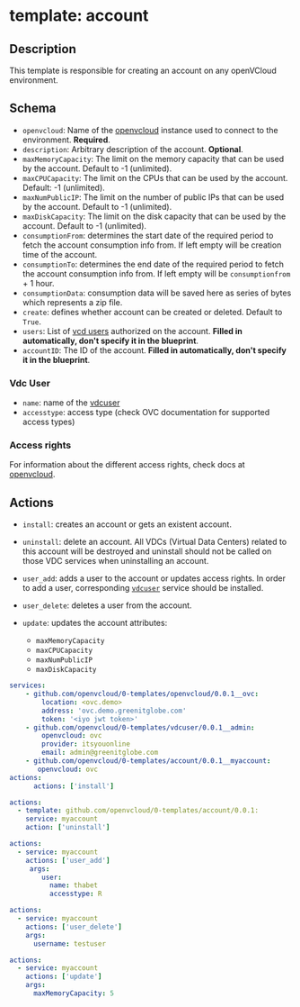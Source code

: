 # template: account

## Description

This template is responsible for creating an account on any openVCloud environment.

## Schema

- `openvcloud`: Name of the [openvcloud](../openvcloud) instance used to connect to the environment.  **Required**.
- `description`: Arbitrary description of the account. **Optional**.
- `maxMemoryCapacity`: The limit on the memory capacity that can be used by the account. Default to -1 (unlimited).
- `maxCPUCapacity`: The limit on the CPUs that can be used by the account. Default: -1 (unlimited).
- `maxNumPublicIP`: The limit on the number of public IPs that can be used by the account. Default to -1 (unlimited).
- `maxDiskCapacity`: The limit on the disk capacity that can be used by the account. Default to -1 (unlimited).
- `consumptionFrom`: determines the start date of the required period to fetch the account consumption info from. If left empty will be creation time of the account.
- `consumptionTo`: determines the end date of the required period to fetch the account consumption info from. If left empty will be `consumptionfrom` + 1 hour.
- `consumptionData`: consumption data will be saved here as series of bytes which represents a zip file.
- `create`: defines whether account can be created or deleted. Default to `True`.
- `users`: List of [vcd users](#vdc-user)  authorized on the account. **Filled in automatically, don't specify it in the blueprint**.
- `accountID`: The ID of the account. **Filled in automatically, don't specify it in the blueprint**.

### Vdc User

- `name`: name of the [vdcuser](../vdcuser)
- `accesstype`: access type (check OVC documentation for supported access types)

### Access rights

For information about the different access rights, check docs at [openvcloud](https://github.com/0-complexity/openvcloud/blob/2.1.7/docs/EndUserPortal/Authorization/AuthorizationModel.md).

## Actions

- `install`: creates an account or gets an existent account.
- `uninstall`: delete an account. All VDCs (Virtual Data Centers) related to this account will be destroyed and uninstall should not be called on those VDC services when uninstalling an account.
- `user_add`: adds a user to the account or updates access rights. In order to add a user, corresponding [`vdcuser`](#vdc-user) service should be installed.
- `user_delete`: deletes a user from the account.
- `update`: updates the account attributes:

  - `maxMemoryCapacity`
  - `maxCPUCapacity`
  - `maxNumPublicIP`
  - `maxDiskCapacity`

```yaml
services:
    - github.com/openvcloud/0-templates/openvcloud/0.0.1__ovc:
        location: <ovc.demo>
        address: 'ovc.demo.greenitglobe.com'
        token: '<iyo jwt token>'
    - github.com/openvcloud/0-templates/vdcuser/0.0.1__admin:
        openvcloud: ovc
        provider: itsyouonline
        email: admin@greenitglobe.com
    - github.com/openvcloud/0-templates/account/0.0.1__myaccount:
       openvcloud: ovc
actions:
      actions: ['install']
```

```yaml
actions:
  - template: github.com/openvcloud/0-templates/account/0.0.1:
    service: myaccount
    action: ['uninstall']
```

```yaml
actions:
  - service: myaccount
    actions: ['user_add']
     args:
        user:
          name: thabet
          accesstype: R
```

```yaml
actions:
  - service: myaccount
    actions: ['user_delete']
    args:
      username: testuser
```

```yaml
actions:
  - service: myaccount
    actions: ['update']
    args:
      maxMemoryCapacity: 5
```
